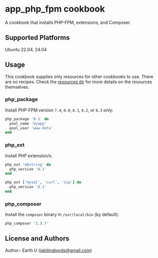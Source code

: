 # app_php_fpm cookbook
A cookbook that installs PHP-FPM, extensions, and Composer.
## Supported Platforms
Ubuntu 22.04, 24.04
## Usage
This cookbook supplies only resources for other cookbooks to use. There are no recipes. Check the [resources dir](resources/) for more details on the resources themselves.
### php_package
Install PHP-FPM version `7.4`, `8.0`, `8.1`, `8.2`, or `8.3` only:
```ruby
php_package '8.1' do
  pool_name 'myapp'
  pool_user 'www-data'
end
```
### php_ext
Install PHP extension/s:
```ruby
php_ext 'mbstring' do
  php_version '8.1'
end
```

```ruby
php_ext ['mysql', 'curl', 'zip'] do
  php_version '8.1'
end
```
### php_composer
Install the `composer` binary in `/usr/local/bin` (by default):
```ruby
php_composer '2.3.7'
```
## License and Authors
Author:: Earth U (<iskitingbords@gmail.com>)
